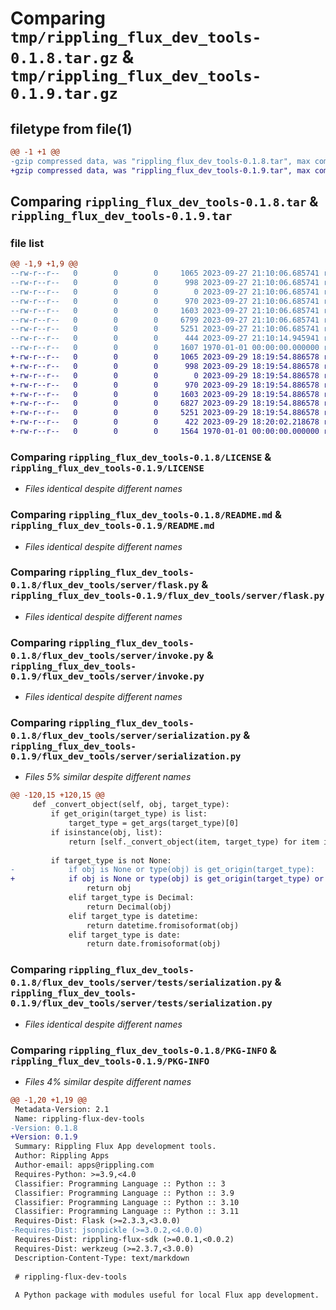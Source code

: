 # Comparing `tmp/rippling_flux_dev_tools-0.1.8.tar.gz` & `tmp/rippling_flux_dev_tools-0.1.9.tar.gz`

## filetype from file(1)

```diff
@@ -1 +1 @@
-gzip compressed data, was "rippling_flux_dev_tools-0.1.8.tar", max compression
+gzip compressed data, was "rippling_flux_dev_tools-0.1.9.tar", max compression
```

## Comparing `rippling_flux_dev_tools-0.1.8.tar` & `rippling_flux_dev_tools-0.1.9.tar`

### file list

```diff
@@ -1,9 +1,9 @@
--rw-r--r--   0        0        0     1065 2023-09-27 21:10:06.685741 rippling_flux_dev_tools-0.1.8/LICENSE
--rw-r--r--   0        0        0      998 2023-09-27 21:10:06.685741 rippling_flux_dev_tools-0.1.8/README.md
--rw-r--r--   0        0        0        0 2023-09-27 21:10:06.685741 rippling_flux_dev_tools-0.1.8/flux_dev_tools/server/__init__.py
--rw-r--r--   0        0        0      970 2023-09-27 21:10:06.685741 rippling_flux_dev_tools-0.1.8/flux_dev_tools/server/flask.py
--rw-r--r--   0        0        0     1603 2023-09-27 21:10:06.685741 rippling_flux_dev_tools-0.1.8/flux_dev_tools/server/invoke.py
--rw-r--r--   0        0        0     6799 2023-09-27 21:10:06.685741 rippling_flux_dev_tools-0.1.8/flux_dev_tools/server/serialization.py
--rw-r--r--   0        0        0     5251 2023-09-27 21:10:06.685741 rippling_flux_dev_tools-0.1.8/flux_dev_tools/server/tests/serialization.py
--rw-r--r--   0        0        0      444 2023-09-27 21:10:14.945941 rippling_flux_dev_tools-0.1.8/pyproject.toml
--rw-r--r--   0        0        0     1607 1970-01-01 00:00:00.000000 rippling_flux_dev_tools-0.1.8/PKG-INFO
+-rw-r--r--   0        0        0     1065 2023-09-29 18:19:54.886578 rippling_flux_dev_tools-0.1.9/LICENSE
+-rw-r--r--   0        0        0      998 2023-09-29 18:19:54.886578 rippling_flux_dev_tools-0.1.9/README.md
+-rw-r--r--   0        0        0        0 2023-09-29 18:19:54.886578 rippling_flux_dev_tools-0.1.9/flux_dev_tools/server/__init__.py
+-rw-r--r--   0        0        0      970 2023-09-29 18:19:54.886578 rippling_flux_dev_tools-0.1.9/flux_dev_tools/server/flask.py
+-rw-r--r--   0        0        0     1603 2023-09-29 18:19:54.886578 rippling_flux_dev_tools-0.1.9/flux_dev_tools/server/invoke.py
+-rw-r--r--   0        0        0     6827 2023-09-29 18:19:54.886578 rippling_flux_dev_tools-0.1.9/flux_dev_tools/server/serialization.py
+-rw-r--r--   0        0        0     5251 2023-09-29 18:19:54.886578 rippling_flux_dev_tools-0.1.9/flux_dev_tools/server/tests/serialization.py
+-rw-r--r--   0        0        0      422 2023-09-29 18:20:02.218678 rippling_flux_dev_tools-0.1.9/pyproject.toml
+-rw-r--r--   0        0        0     1564 1970-01-01 00:00:00.000000 rippling_flux_dev_tools-0.1.9/PKG-INFO
```

### Comparing `rippling_flux_dev_tools-0.1.8/LICENSE` & `rippling_flux_dev_tools-0.1.9/LICENSE`

 * *Files identical despite different names*

### Comparing `rippling_flux_dev_tools-0.1.8/README.md` & `rippling_flux_dev_tools-0.1.9/README.md`

 * *Files identical despite different names*

### Comparing `rippling_flux_dev_tools-0.1.8/flux_dev_tools/server/flask.py` & `rippling_flux_dev_tools-0.1.9/flux_dev_tools/server/flask.py`

 * *Files identical despite different names*

### Comparing `rippling_flux_dev_tools-0.1.8/flux_dev_tools/server/invoke.py` & `rippling_flux_dev_tools-0.1.9/flux_dev_tools/server/invoke.py`

 * *Files identical despite different names*

### Comparing `rippling_flux_dev_tools-0.1.8/flux_dev_tools/server/serialization.py` & `rippling_flux_dev_tools-0.1.9/flux_dev_tools/server/serialization.py`

 * *Files 5% similar despite different names*

```diff
@@ -120,15 +120,15 @@
     def _convert_object(self, obj, target_type):
         if get_origin(target_type) is list:
             target_type = get_args(target_type)[0]
         if isinstance(obj, list):
             return [self._convert_object(item, target_type) for item in obj]
 
         if target_type is not None:
-            if obj is None or type(obj) is get_origin(target_type):
+            if obj is None or type(obj) is get_origin(target_type) or type(obj) is target_type:
                 return obj
             elif target_type is Decimal:
                 return Decimal(obj)
             elif target_type is datetime:
                 return datetime.fromisoformat(obj)
             elif target_type is date:
                 return date.fromisoformat(obj)
```

### Comparing `rippling_flux_dev_tools-0.1.8/flux_dev_tools/server/tests/serialization.py` & `rippling_flux_dev_tools-0.1.9/flux_dev_tools/server/tests/serialization.py`

 * *Files identical despite different names*

### Comparing `rippling_flux_dev_tools-0.1.8/PKG-INFO` & `rippling_flux_dev_tools-0.1.9/PKG-INFO`

 * *Files 4% similar despite different names*

```diff
@@ -1,20 +1,19 @@
 Metadata-Version: 2.1
 Name: rippling-flux-dev-tools
-Version: 0.1.8
+Version: 0.1.9
 Summary: Rippling Flux App development tools.
 Author: Rippling Apps
 Author-email: apps@rippling.com
 Requires-Python: >=3.9,<4.0
 Classifier: Programming Language :: Python :: 3
 Classifier: Programming Language :: Python :: 3.9
 Classifier: Programming Language :: Python :: 3.10
 Classifier: Programming Language :: Python :: 3.11
 Requires-Dist: Flask (>=2.3.3,<3.0.0)
-Requires-Dist: jsonpickle (>=3.0.2,<4.0.0)
 Requires-Dist: rippling-flux-sdk (>=0.0.1,<0.0.2)
 Requires-Dist: werkzeug (>=2.3.7,<3.0.0)
 Description-Content-Type: text/markdown
 
 # rippling-flux-dev-tools
 
 A Python package with modules useful for local Flux app development.
```

